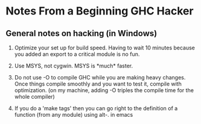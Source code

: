 # Notes From a Beginning GHC Hacker

## General notes on hacking (in Windows)

1. Optimize your set up for build speed.  Having to wait 10 minutes because you added an export to a critical module is no fun.

  1. Use MSYS, not cygwin.  MSYS is \*much\* faster.
  1. Do not use -O to compile GHC while you are making heavy changes.  Once things compile smoothly and you want to test it, compile with optimization. (on my machine, adding -O triples the compile time for the whole compiler)
1. If you do a 'make tags' then you can go right to the definition of a function (from any module) using alt-. in emacs
